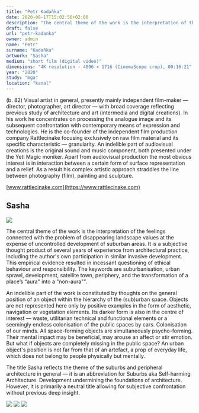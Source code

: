 ```yaml
---
title: "Petr Kadaňka"
date: 2020-08-17T15:02:56+02:00
description: "The central theme of the work is the interpretation of the feelings connected with the problem of disappearing landscape values at the expense of uncontrolled development of suburban areas."
draft: false
url: "petr-kadanka"
owner: admin
name: "Petr"
surname: "Kadaňka"
artwork: "Sasha"
medium: "short film (digital video)"
dimensions: "4K resolution - 4096 × 1716 (CinemaScope crop), 00:16:21"
year: "2020"
study: "mga"
location: "kanal"
---
```


(b. 82) Visual artist in general, presently mainly independent film-maker — director, photographer, art director — with broad coverage reflecting previous study of architecture and art (intermedia and digital creations). In his work he concentrates on processing the analogue image and its subsequent confrontation with contemporary means of expression and technologies. He is the co-founder of the independent film production company Rattlecinake focusing exclusively on raw film material and its specific characteristic — granularity. An indelible part of audiovisual creations is the original sound and music component, both presented under the Yeti Magic moniker. Apart from audiovisual production the most obvious interest is in interaction between a certain form of surface representation and a relief. As a result his complex artistic approach straddles the line between photography (film), painting and sculpture.

[www.rattlecinake.com](https://www.rattlecinake.com)

## Sasha

![](/2020/kadanka/1.jpg)

The central theme of the work is the interpretation of the feelings connected with the problem of disappearing landscape values at the expense of uncontrolled development of suburban areas. It is a subjective thought product of several years of experience from architectural practice, including the author's own participation in similar invasive development. This empirical evidence resulted in incessant questioning of ethical behaviour and responsibility. The keywords are suburbanisation, urban sprawl, development, satellite town, periphery, and the transformation of a place’s “aura" into a "non-aura"”.

An indelible part of the work is constituted by thoughts on the general position of an object within the hierarchy of the (sub)urban space. Objects are not represented here only by positive examples in the form of aesthetic, navigation or vegetation elements. Its darker form is also in the centre of interest — waste, utilitarian technical and functional elements or a seemingly endless colonisation of the public spaces by cars. Colonisation of our minds. All space-forming objects are simultaneously psycho-forming. Their mental impact may be beneficial, may arouse an affect or stir emotion. But what if objects are completely missing in the public space? An urban object's position is not far from that of an artefact, a prop of everyday life, which does not belong to people physically but mentally.

The title Sasha reflects the theme of the suburbs and peripheral architecture in general — it is an abbreviation for Suburbs aka Self-harming Architecture. Development undermining the foundations of architecture. However, it is primarily a neutral title allowing for subjective confrontation without previous deep insight.

![](/2020/kadanka/2.jpg)
![](/2020/kadanka/3.jpg)
![](/2020/kadanka/4.jpg)
